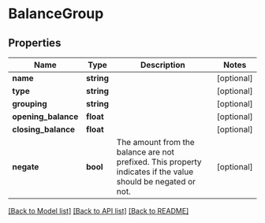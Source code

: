 # BalanceGroup

## Properties
Name | Type | Description | Notes
------------ | ------------- | ------------- | -------------
**name** | **string** |  | [optional] 
**type** | **string** |  | [optional] 
**grouping** | **string** |  | [optional] 
**opening_balance** | **float** |  | [optional] 
**closing_balance** | **float** |  | [optional] 
**negate** | **bool** | The amount from the balance are not prefixed. This property indicates if the value should be negated or not. | [optional] 

[[Back to Model list]](../../README.md#documentation-for-models) [[Back to API list]](../../README.md#documentation-for-api-endpoints) [[Back to README]](../../README.md)

